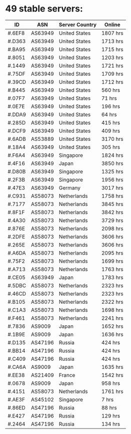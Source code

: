 # 49 stable servers:

| ID | ASN | Server Country | Online |
| ------ | ------ | ------ | ------ |
| #.6EF8 | AS63949 | United States | 1807 hrs |
| #.D363 | AS63949 | United States | 1713 hrs |
| #.BA95 | AS63949 | United States | 1715 hrs |
| #.8051 | AS63949 | United States | 1203 hrs |
| #.1449 | AS63949 | United States | 1721 hrs |
| #.75DF | AS63949 | United States | 1709 hrs |
| #.39CD | AS63949 | United States | 1712 hrs |
| #.B445 | AS63949 | United States | 560 hrs |
| #.07F7 | AS63949 | United States | 71 hrs |
| #.0E7E | AS63949 | United States | 196 hrs |
| #.DDA9 | AS63949 | United States | 64 hrs |
| #.285D | AS63949 | United States | 415 hrs |
| #.DCF9 | AS63949 | United States | 409 hrs |
| #.6ADB | AS53889 | United States | 3170 hrs |
| #.18A4 | AS63949 | United States | 305 hrs |
| #.F6A4 | AS63949 | Singapore | 1824 hrs |
| #.4F16 | AS63949 | Japan | 3850 hrs |
| #.D80B | AS63949 | Singapore | 1325 hrs |
| #.2F3B | AS63949 | Singapore | 1956 hrs |
| #.47E3 | AS63949 | Germany | 3017 hrs |
| #.C931 | AS58073 | Netherlands | 1758 hrs |
| #.7177 | AS58073 | Netherlands | 3845 hrs |
| #.8F1F | AS58073 | Netherlands | 3842 hrs |
| #.4A30 | AS58073 | Netherlands | 3729 hrs |
| #.876E | AS58073 | Netherlands | 2098 hrs |
| #.2DFE | AS58073 | Netherlands | 3606 hrs |
| #.265E | AS58073 | Netherlands | 3606 hrs |
| #.A6DA | AS58073 | Netherlands | 2095 hrs |
| #.75F2 | AS58073 | Netherlands | 1699 hrs |
| #.A713 | AS58073 | Netherlands | 1763 hrs |
| #.CE05 | AS63949 | Japan | 1783 hrs |
| #.5DBC | AS58073 | Netherlands | 2323 hrs |
| #.46CD | AS58073 | Netherlands | 2323 hrs |
| #.B105 | AS58073 | Netherlands | 2322 hrs |
| #.C1A3 | AS58073 | Netherlands | 1698 hrs |
| #.F461 | AS58073 | Netherlands | 2241 hrs |
| #.7836 | AS9009 | Japan | 1652 hrs |
| #.1B9E | AS9009 | Japan | 1636 hrs |
| #.D135 | AS47196 | Russia | 424 hrs |
| #.BB14 | AS47196 | Russia | 424 hrs |
| #.C409 | AS47196 | Russia | 424 hrs |
| #.CA6A | AS9009 | Japan | 1635 hrs |
| #.EE38 | AS21409 | France | 1542 hrs |
| #.0678 | AS9009 | Japan | 958 hrs |
| #.4151 | AS58073 | Netherlands | 1761 hrs |
| #.AE3F | AS45102 | Singapore | 7 hrs |
| #.86ED | AS47196 | Russia | 88 hrs |
| #.E427 | AS47196 | Russia | 129 hrs |
| #.2464 | AS47196 | Russia | 134 hrs |

